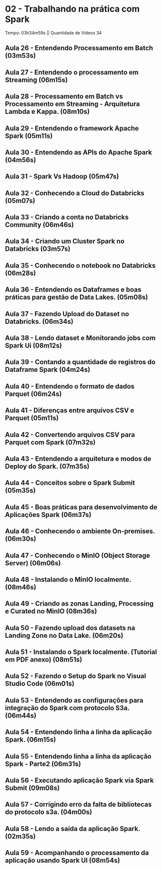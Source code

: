 # 02 - Trabalhando na prática com Spark

Tempo: 03h34m59s || Quantidade de Vídeos 34

## Aula 26 - Entendendo Processamento em Batch (03m53s)



## Aula 27 - Entendendo o processamento em Streaming (06m15s)



## Aula 28 - Processamento em Batch vs Processamento em Streaming - Arquitetura Lambda e Kappa. (08m10s)



## Aula 29 - Entendendo o framework Apache Spark (05m11s)



## Aula 30 - Entendendo as APIs do Apache Spark (04m56s)



## Aula 31 - Spark Vs Hadoop (05m47s)



## Aula 32 - Conhecendo a Cloud do Databricks (05m07s)



## Aula 33 - Criando a conta no Databricks Community (06m46s)



## Aula 34 - Criando um Cluster Spark no Databricks (03m57s)



## Aula 35 - Conhecendo o notebook no Databricks (06m28s)



## Aula 36 - Entendendo os Dataframes e boas práticas para gestão de Data Lakes. (05m08s)



## Aula 37 - Fazendo Upload do Dataset no Databricks. (06m34s)



## Aula 38 - Lendo dataset e Monitorando jobs com Spark Ui (08m12s)



## Aula 39 - Contando a quantidade de registros do Dataframe Spark (04m24s)



## Aula 40 - Entendendo o formato de dados Parquet (06m24s)



## Aula 41 - Diferenças entre arquivos CSV e Parquet (05m11s)



## Aula 42 - Convertendo arquivos CSV para Parquet com Spark (07m32s)



## Aula 43 - Entendendo a arquitetura e modos de Deploy do Spark. (07m35s)



## Aula 44 - Conceitos sobre o Spark Submit (05m35s)



## Aula 45 - Boas práticas para desenvolvimento de Aplicações Spark (06m37s)



## Aula 46 - Conhecendo o ambiente On-premises. (06m30s)



## Aula 47 - Conhecendo o MinIO (Object Storage Server) (06m06s)



## Aula 48 - Instalando o MinIO localmente. (08m46s)



## Aula 49 - Criando as zonas Landing, Processing e Curated no MinIO (08m36s)



## Aula 50 - Fazendo upload dos datasets na Landing Zone no Data Lake. (06m20s)



## Aula 51 - Instalando o Spark localmente. (Tutorial em PDF anexo) (08m51s)



## Aula 52 - Fazendo o Setup do Spark no Visual Studio Code (06m01s)



## Aula 53 - Entendendo as configurações para integração do Spark com protocolo S3a. (06m44s)



## Aula 54 - Entendendo linha a linha da aplicação Spark. (06m15s)



## Aula 55 - Entendendo linha a linha da aplicação Spark - Parte2 (06m31s)



## Aula 56 - Executando aplicação Spark via Spark Submit (09m08s)



## Aula 57 - Corrigindo erro da falta de bibliotecas do protocolo s3a. (04m00s)



## Aula 58 - Lendo a saída da aplicação Spark. (02m35s)



## Aula 59 - Acompanhando o processamento da aplicação usando Spark UI (08m54s)



